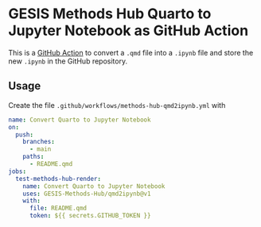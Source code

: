 # GESIS Methods Hub Quarto to Jupyter Notebook as GitHub Action

This is a [GitHub Action](https://github.com/features/actions) to convert a `.qmd` file into a `.ipynb` file and store the new `.ipynb` in the GitHub repository.

## Usage

Create the file `.github/workflows/methods-hub-qmd2ipynb.yml` with

```yaml
name: Convert Quarto to Jupyter Notebook
on:
  push:
    branches:
      - main
    paths:
      - README.qmd
jobs:
  test-methods-hub-render:
    name: Convert Quarto to Jupyter Notebook
    uses: GESIS-Methods-Hub/qmd2ipynb@v1
    with:
      file: README.qmd
      token: ${{ secrets.GITHUB_TOKEN }}
```